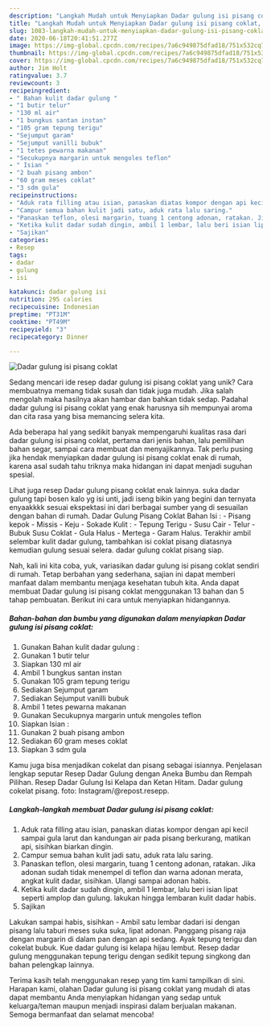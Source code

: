 ```yaml
---
description: "Langkah Mudah untuk Menyiapkan Dadar gulung isi pisang coklat, Menggugah Selera"
title: "Langkah Mudah untuk Menyiapkan Dadar gulung isi pisang coklat, Menggugah Selera"
slug: 1083-langkah-mudah-untuk-menyiapkan-dadar-gulung-isi-pisang-coklat-menggugah-selera
date: 2020-06-18T20:41:51.277Z
image: https://img-global.cpcdn.com/recipes/7a6c949875dfad18/751x532cq70/dadar-gulung-isi-pisang-coklat-foto-resep-utama.jpg
thumbnail: https://img-global.cpcdn.com/recipes/7a6c949875dfad18/751x532cq70/dadar-gulung-isi-pisang-coklat-foto-resep-utama.jpg
cover: https://img-global.cpcdn.com/recipes/7a6c949875dfad18/751x532cq70/dadar-gulung-isi-pisang-coklat-foto-resep-utama.jpg
author: Jim Holt
ratingvalue: 3.7
reviewcount: 3
recipeingredient:
- " Bahan kulit dadar gulung "
- "1 butir telur"
- "130 ml air"
- "1 bungkus santan instan"
- "105 gram tepung terigu"
- "Sejumput garam"
- "Sejumput vanilli bubuk"
- "1 tetes pewarna makanan"
- "Secukupnya margarin untuk mengoles teflon"
- " Isian "
- "2 buah pisang ambon"
- "60 gram meses coklat"
- "3 sdm gula"
recipeinstructions:
- "Aduk rata filling atau isian, panaskan diatas kompor dengan api kecil sampai gula larut dan kandungan air pada pisang berkurang, matikan api, sisihkan biarkan dingin."
- "Campur semua bahan kulit jadi satu, aduk rata lalu saring."
- "Panaskan teflon, olesi margarin, tuang 1 centong adonan, ratakan. Jika adonan sudah tidak menempel di teflon dan warna adonan merata, angkat kulit dadar, sisihkan. Ulangi sampai adonan habis."
- "Ketika kulit dadar sudah dingin, ambil 1 lembar, lalu beri isian lipat seperti amplop dan gulung. lakukan hingga lembaran kulit dadar habis."
- "Sajikan"
categories:
- Resep
tags:
- dadar
- gulung
- isi

katakunci: dadar gulung isi 
nutrition: 295 calories
recipecuisine: Indonesian
preptime: "PT31M"
cooktime: "PT49M"
recipeyield: "3"
recipecategory: Dinner

---
```



![Dadar gulung isi pisang coklat](https://img-global.cpcdn.com/recipes/7a6c949875dfad18/751x532cq70/dadar-gulung-isi-pisang-coklat-foto-resep-utama.jpg)

Sedang mencari ide resep dadar gulung isi pisang coklat yang unik? Cara membuatnya memang tidak susah dan tidak juga mudah. Jika salah mengolah maka hasilnya akan hambar dan bahkan tidak sedap. Padahal dadar gulung isi pisang coklat yang enak harusnya sih mempunyai aroma dan cita rasa yang bisa memancing selera kita.

Ada beberapa hal yang sedikit banyak mempengaruhi kualitas rasa dari dadar gulung isi pisang coklat, pertama dari jenis bahan, lalu pemilihan bahan segar, sampai cara membuat dan menyajikannya. Tak perlu pusing jika hendak menyiapkan dadar gulung isi pisang coklat enak di rumah, karena asal sudah tahu triknya maka hidangan ini dapat menjadi suguhan spesial.

Lihat juga resep Dadar gulung pisang coklat enak lainnya. suka dadar gulung tapi bosen kalo yg isi unti, jadi iseng bikin yang begini dan ternyata enyaakkkk sesuai ekspektasi ini dari berbagai sumber yang di sesuailan dengan bahan di rumah. Dadar Gulung Pisang Coklat Bahan Isi : - Pisang kepok - Missis - Keju - Sokade Kulit : - Tepung Terigu - Susu Cair - Telur - Bubuk Susu Coklat - Gula Halus - Mertega - Garam Halus. Terakhir ambil selembar kulit dadar gulung, tambahkan isi coklat pisang diatasnya kemudian gulung sesuai selera. dadar gulung coklat pisang siap.


Nah, kali ini kita coba, yuk, variasikan dadar gulung isi pisang coklat sendiri di rumah. Tetap berbahan yang sederhana, sajian ini dapat memberi manfaat dalam membantu menjaga kesehatan tubuh kita. Anda dapat membuat Dadar gulung isi pisang coklat menggunakan 13 bahan dan 5 tahap pembuatan. Berikut ini cara untuk menyiapkan hidangannya.

<!--inarticleads1-->

##### Bahan-bahan dan bumbu yang digunakan dalam menyiapkan Dadar gulung isi pisang coklat:

1. Gunakan  Bahan kulit dadar gulung :
1. Gunakan 1 butir telur
1. Siapkan 130 ml air
1. Ambil 1 bungkus santan instan
1. Gunakan 105 gram tepung terigu
1. Sediakan Sejumput garam
1. Sediakan Sejumput vanilli bubuk
1. Ambil 1 tetes pewarna makanan
1. Gunakan Secukupnya margarin untuk mengoles teflon
1. Siapkan  Isian :
1. Gunakan 2 buah pisang ambon
1. Sediakan 60 gram meses coklat
1. Siapkan 3 sdm gula


Kamu juga bisa menjadikan cokelat dan pisang sebagai isiannya. Penjelasan lengkap seputar Resep Dadar Gulung dengan Aneka Bumbu dan Rempah Pilihan. Resep Dadar Gulung Isi Kelapa dan Ketan Hitam. Dadar gulung cokelat pisang. foto: Instagram/@repost.resepp. 

<!--inarticleads2-->

##### Langkah-langkah membuat Dadar gulung isi pisang coklat:

1. Aduk rata filling atau isian, panaskan diatas kompor dengan api kecil sampai gula larut dan kandungan air pada pisang berkurang, matikan api, sisihkan biarkan dingin.
1. Campur semua bahan kulit jadi satu, aduk rata lalu saring.
1. Panaskan teflon, olesi margarin, tuang 1 centong adonan, ratakan. Jika adonan sudah tidak menempel di teflon dan warna adonan merata, angkat kulit dadar, sisihkan. Ulangi sampai adonan habis.
1. Ketika kulit dadar sudah dingin, ambil 1 lembar, lalu beri isian lipat seperti amplop dan gulung. lakukan hingga lembaran kulit dadar habis.
1. Sajikan


Lakukan sampai habis, sisihkan - Ambil satu lembar dadari isi dengan pisang lalu taburi meses suka suka, lipat adonan. Panggang pisang raja dengan margarin di dalam pan dengan api sedang. Ayak tepung terigu dan cokelat bubuk. Kue dadar gulung isi kelapa hijau lembut. Resep dadar gulung menggunakan tepung terigu dengan sedikit tepung singkong dan bahan pelengkap lainnya. 

Terima kasih telah menggunakan resep yang tim kami tampilkan di sini. Harapan kami, olahan Dadar gulung isi pisang coklat yang mudah di atas dapat membantu Anda menyiapkan hidangan yang sedap untuk keluarga/teman maupun menjadi inspirasi dalam berjualan makanan. Semoga bermanfaat dan selamat mencoba!
